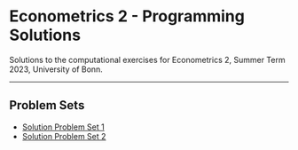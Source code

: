 # Econometrics 2 - Programming Solutions

Solutions to the computational exercises for Econometrics 2, Summer Term 2023,
University of Bonn.
______________________________________________________________________

## Problem Sets

- [Solution Problem Set 1](https://nbviewer.org/github/timmens/metrics-ta/blob/main/ps1.ipynb)
- [Solution Problem Set 2](https://nbviewer.org/github/timmens/metrics-ta/blob/main/ps2.ipynb)
